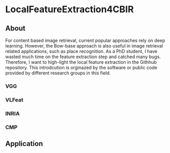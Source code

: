# LocalFeatureExtraction4CBIR

## About
For content based image retrieval, current popular approaches rely on deep learning.
However, the Bow-base approach is also useful in image retrieval related applications, such as place recognition.
As a PhD student, I have wasted much time on the feature extraction step and catched many bugs.
Therefore, I want to high-light the local feature extraction in the Githhub repository.
This introdcution is orginazed by the software or public code provided by different research groups in this field. 

### VGG

### VLFeat

### INRIA

### CMP

## Application

